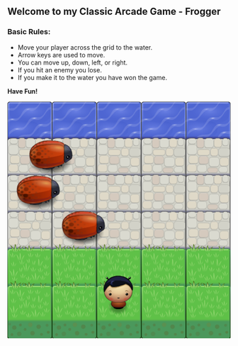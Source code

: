 ## Welcome to my Classic Arcade Game - Frogger

### Basic Rules:

- Move your player across the grid to the water.
- Arrow keys are used to move.
- You can move up, down, left, or right.
- If you hit an enemy you lose.
- If you make it to the water you have won the game.

**Have Fun!**

![alt text][logo]

[logo]: https://github.com/ITGeekTJ/classic-arcade-game/blob/master/images/game_shot.PNG "Classic Arcade Game"
